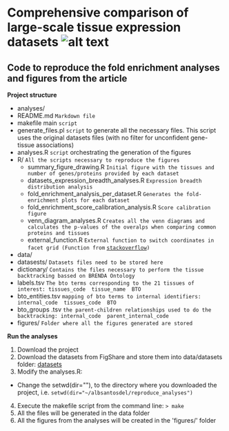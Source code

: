 Comprehensive comparison of large-scale tissue expression datasets ![alt text](http://jensenlab.org/images/tissues_icon.png "TISSUES database")
==============

Code to reproduce the fold enrichment analyses and figures from the article
--------------
**Project structure**
- analyses/
 - README.md `Markdown file`
 - makefile  main `script`
 - generate\_files.pl `script` to generate all the necessary files. This script uses the original datasets files (with no filter for unconfident gene-tissue associations) 
 - analyses.R `script` orchestrating the generation of the figures
 - R/ `All the scripts necessary to reproduce the figures`
   - summary\_figure\_drawing.R `Initial figure with the tissues and number of genes/proteins provided by each dataset`
    - datasets\_expression\_breadth\_analyses.R `Expression breadth distribution analysis`
     - fold\_enrichment\_analysis\_per\_dataset.R `Generates the fold-enrichment plots for each dataset`
      - fold\_enrichment\_score\_calibration\_analysis.R `Score calibration figure`
      - venn\_diagram_analyses.R `Creates all the venn diagrams and calculates the p-values of the overalps when comparing common proteins and tissues`
      - external\_function.R `External function to switch coordinates in facet grid (Function from` [`stackoverflow`](http://stackoverflow.com/questions/6625691/is-it-possible-to-switch-the-side-of-y-axis-breaks-and-labels-on-a-faceted-plot)`)`
 - data/ 
  - datasests/ `Datasets files need to be stored here`
  - dictionary/ `Contains the files necessary to perform the tissue backtracking bassed on BRENDA Ontology`
   - labels.tsv `The bto terms corresponding to the 21 tissues of interest: tissues_code  tissue_name  BTO`
   - bto\_entities.tsv `mapping of bto terms to internal identifiers: internal_code  tissues_code  BTO`
   - bto\_groups .tsv `the parent-children relationships used to do the backtracking: internal_code  parent_internal_code`
 - figures/ `Folder where all the figures generated are stored`

**Run the analyses**

1. Download the project
2. Download the datasets from FigShare and store them into data/datasets folder: [datasets](http://figshare.com/s/cb788d0ef4bd11e4b5ea06ec4b8d1f61)
3. Modify the analyses.R:
  - Change the setwd(dir=""), to the directory where you downloaded the project, i.e. `setwd(dir="~/albsantosdel/reproduce_analyses")` 
4. Execute the makefile script from the command line:
  `> make`
5. All the files will be generated in the data folder
6. All the figures from the analyses will be created in the 'figures/' folder

